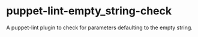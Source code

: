puppet-lint-empty_string-check
=================================

A puppet-lint plugin to check for parameters defaulting to the empty string.
